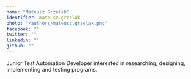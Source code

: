 ```yaml
---
name: "Mateusz Grzelak"
identifier: mateusz.grzelak
photo: "/authors/mateusz.grzelak.png"
facebook: ""
twitter: ""
linkedin: ""
github: ""
---
```


Junior Test Automation Developer interested in researching, designing,
implementing and testing programs.
